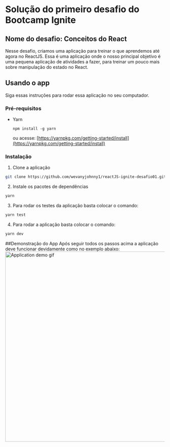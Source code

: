# Solução do primeiro desafio do Bootcamp Ignite
## Nome do desafio: Conceitos do React
Nesse desafio, criamos uma aplicação para treinar o que aprendemos até agora no ReactJS. Essa é uma aplicação onde o nosso principal objetivo é uma pequena aplicação de atividades a fazer, para treinar um pouco mais sobre manipulação do estado no React.
## Usando o app
Siga essas instruções para rodar essa aplicação no seu computador.
### Pré-requisitos
* Yarn
  ```
  npm install -g yarn
  ```
  ou acesse: [https://yarnpkg.com/getting-started/install](https://yarnpkg.com/getting-started/install)
### Instalação
1. Clone a aplicação
  ```sh
  git clone https://github.com/wevanyjohnny1/reactJS-ignite-desafio01.git
  ```
2. Instale os pacotes de dependências
  ```sh
  yarn
  ```
3. Para rodar os testes da aplicação basta colocar o comando:
  ```sh
  yarn test
  ```
4. Para rodar a aplicação basta colocar o comando:
  ```sh
  yarn dev
  ```

##Demonstração do App
Após seguir todos os passos acima a aplicação deve funcionar devidamente como no exemplo abaixo:
<img alt="Application demo gif" src="https://s4.gifyu.com/images/Desafio1gifreadme.gif" width="1200" height="600" />
